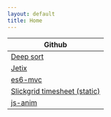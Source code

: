 ```yaml
---
layout: default
title: Home
---
```


Github         |
-------------- |
[Deep sort](demos/deepsort/) |
[Jetix](demos/jetix/spa/) |
[es6-mvc](demos/es6-mvc/) |
[Slickgrid timesheet (static)](demos/slickgrid-timesheet-static-demo/) |
[js-anim](demos/js-anim/) |
